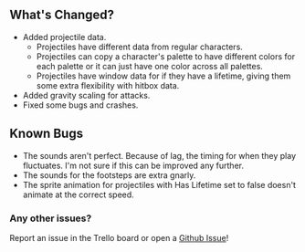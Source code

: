 ## What's Changed?

* Added projectile data.
  * Projectiles have different data from regular characters.
  * Projectiles can copy a character's palette to have different colors for each palette or it can just have one color across all palettes.
  * Projectiles have window data for if they have a lifetime, giving them some extra flexibility with hitbox data.
* Added gravity scaling for attacks.
* Fixed some bugs and crashes.

## Known Bugs

* The sounds aren't perfect. Because of lag, the timing for when they play fluctuates. I'm not sure if this can be improved any further.
* The sounds for the footsteps are extra gnarly.
* The sprite animation for projectiles with Has Lifetime set to false doesn't animate at the correct speed.

### Any other issues?

Report an issue in the Trello board or open a [Github Issue](https://github.com/KnockoutArcade/Character-Data-Editor/issues/new)!
